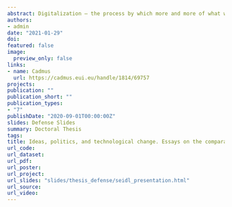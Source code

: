 ```yaml
---
abstract: Digitalization – the process by which more and more of what we think, say, and do becomes mediated by digital technologies – has a commodifying and a disruptive thrust. It is commodifying to the extent that it undermines decommodifying institutions (e.g. labor regulations) and expands the reach of markets (e.g., the commodification of human attention). And it is disruptive to the extent that it radically alters the requirements for success on the individual-, firm-, and national level (e.g. by making certain skills or products obsolete). This double dynamic confronts societies with a number of challenges to which they can – and do – respond in different ways. To explain this variation, this thesis advances – and empirically assesses – two central arguments. First, it argues that the variegated trajectories of digitalization cannot be understood without taking the politics of digital policymaking seriously. In other words, the course and character of digitalization are not preordained by digital technologies themselves. Rather, digitalization is a political and politically contested process for which the forging (and dismantling) of coalitions is decisive. Second, it argues that ideational factors – values, frames, narratives – play an important role in the politics of digitalization. The uncertainty that surrounds digitalization opens up space for competing interpretations of what digitalization is and what it will bring. This allows ideas to shape actors’ perceptions and conceptions, and it incentivizes actors to use ideas to make their interpretations count. The five papers that make up this dissertation tackle this larger problematique from different angles. What unites them is an emphasis on the importance of politics for digitalization and on the importance of ideas for the politics of digitalization. Methodologically, they use a variety of both quantitative and qualitative approaches to tease out when and how ideas matter for the coalitional politics of digital policymaking, and how ideational factors interact with structural and institutional ones.
authors:
- admin
date: "2021-01-29"
doi:
featured: false
image:
  preview_only: false
links:
- name: Cadmus
  url: https://cadmus.eui.eu/handle/1814/69757
projects:
publication: ""
publication_short: ""
publication_types:
- "7"
publishDate: "2020-09-01T00:00:00Z"
slides: Defense Slides
summary: Doctoral Thesis
tags:
title: Ideas, politics, and technological change. Essays on the comparative political economy of digital capitalism
url_code:
url_dataset:
url_pdf:
url_poster:
url_project:
url_slides: "slides/thesis_defense/seidl_presentation.html"
url_source:
url_video:
---
```

